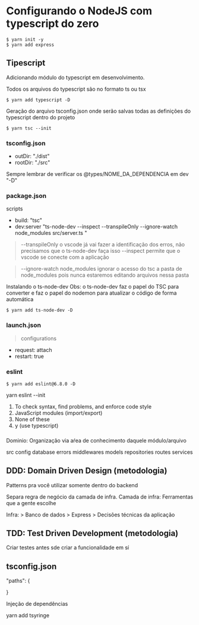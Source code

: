 # Configurando o NodeJS com typescript do zero
```
$ yarn init -y
$ yarn add express
```

## Tipescript

Adicionando módulo do typescript em desenvolvimento.

Todos os arquivos do typescript são no formato ts ou tsx
```
$ yarn add typescript -D
```

Geração do arquivo tsconfig.json onde serão salvas todas as definições do typescript dentro do projeto
```
$ yarn tsc --init
```

### tsconfig.json
- outDir: "./dist"
- rootDir: "./src"

Sempre lembrar de verificar os @types/NOME_DA_DEPENDENCIA em dev "-D"


### package.json
scripts
- build: "tsc"
- dev:server "ts-node-dev --inspect --transpileOnly --ignore-watch node_modules src/server.ts "

> --transpileOnly o vscode já vai fazer a identificação dos erros, não precisamos que o ts-node-dev faça isso
> --inspect permite que o vscode se conecte com a aplicação


> --ignore-watch node_modules ignorar o acesso do tsc a pasta de node_modules pois nunca estaremos editando arquivos nessa pasta

Instalando o ts-node-dev
Obs: o ts-node-dev faz o papel do TSC para converter e faz o papel do nodemon para atualizar o código de forma automática
```
$ yarn add ts-node-dev -D
```

### launch.json
> configurations
  - request: attach
  - restart: true

### eslint

```
$ yarn add eslint@6.8.0 -D
```

yarn eslint --init

1. To check syntax, find problems, and enforce code style
2. JavaScript modules (import/export)
3. None of these
4. y (use typescript)


###
  Dominio: Organização via aŕea de conhecimento daquele módulo/arquivo

src
  config
  database
  errors
  middlewares
  models
  repositories
  routes
  services

## DDD: Domain Driven Design (metodologia)
  Patterns pra você utilizar somente dentro do backend

  Separa regra de negócio da camada de infra.
  Camada de infra: Ferramentas que a gente escolhe




  Infra:
    > Banco de dados
    > Express
    > Decisões técnicas da aplicação




## TDD: Test Driven Development (metodologia)
  Criar testes antes sde criar a funcionalidade em sí


## tsconfig.json
"paths": {

}


Injeção de dependências

yarn add tsyringe
